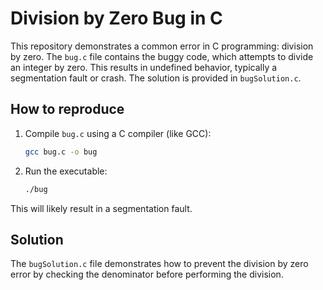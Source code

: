 # Division by Zero Bug in C
This repository demonstrates a common error in C programming: division by zero.  The `bug.c` file contains the buggy code, which attempts to divide an integer by zero. This results in undefined behavior, typically a segmentation fault or crash. The solution is provided in `bugSolution.c`.

## How to reproduce
1. Compile `bug.c` using a C compiler (like GCC):
   ```bash
   gcc bug.c -o bug
   ```
2. Run the executable:
   ```bash
   ./bug
   ```
This will likely result in a segmentation fault.

## Solution
The `bugSolution.c` file demonstrates how to prevent the division by zero error by checking the denominator before performing the division.